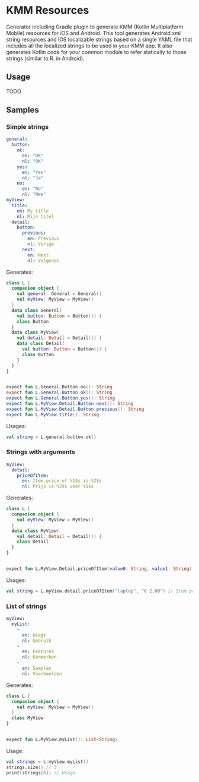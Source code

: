 # KMM Resources

Generator including Gradle plugin to generate KMM (Kotlin Multiplatform Mobile) resources for iOS and Android. This tool generates Android xml string resources and iOS localizable strings based on a single YAML file that includes all the localized strings to be used in your KMM app. It also generates Kotlin code for your common module to refer statically to those strings (similar to R. in Android).


## Usage

TODO



## Samples

### Simple strings

```yaml
general:
  button:
    ok:
      en: "OK"
      nl: "OK"
    yes:
      en: "Yes"
      nl: "Ja"
    no:
      en: "No"
      nl: "Nee"
myView:
  title:
    en: My title
    nl: Mijn titel
  detail:
    button:
      previous:
        en: Previous
        nl: Vorige
      next:
        en: Next
        nl: Volgende
```

Generates:

```kotlin
class L {
  companion object {
    val general: General = General()
    val myView: MyView = MyView()
  }
  data class General(
    val button: Button = Button()) {
    class Button
  }
  data class MyView(
    val detail: Detail = Detail()) {
    data class Detail(
      val button: Button = Button()) {
      class Button
    }
  }
}


expect fun L.General.Button.no(): String
expect fun L.General.Button.ok(): String
expect fun L.General.Button.yes(): String
expect fun L.MyView.Detail.Button.next(): String
expect fun L.MyView.Detail.Button.previous(): String
expect fun L.MyView.title(): String
```

Usages:

```kotlin
val string = L.general.button.ok()
```

### Strings with arguments

```yaml
myView:
  detail:
    priceOfItem:
      en: Item price of %1$s is %2$s
      nl: Prijs is %2$s voor %1$s
```

Generates:

```kotlin
class L {
  companion object {
    val myView: MyView = MyView()
  }
  data class MyView(
    val detail: Detail = Detail()) {
    class Detail
  }
}


expect fun L.MyView.Detail.priceOfItem(value0: String, value1: String): String
```

Usages:

```kotlin
val string = L.myView.detail.priceOfItem("laptop", "€ 2,00") // Item price of laptop is € 2,00
```

### List of strings

```yaml
myView:
  myList:
    -
      en: Usage
      nl: Gebruik
    -
      en: Features
      nl: Kenmerken
    -
      en: Samples
      nl: Voorbeelden
```

Generates:

```kotlin
class L {
  companion object {
    val myView: MyView = MyView()
  }
  class MyView
}


expect fun L.MyView.myList(): List<String>
```

Usage:

```kotlin
val strings = L.myView.myList()
strings.size() // 3
print(strings[0]) // Usage
```

